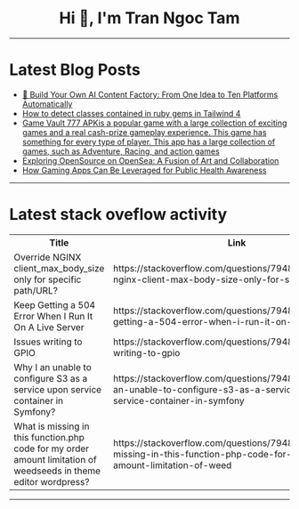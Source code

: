 <h1 align="center">Hi 👋, I'm Tran Ngoc Tam</h1>

---

# Latest Blog Posts 
<!-- BLOG-POST-LIST:START -->
- [🚀 Build Your Own AI Content Factory: From One Idea to Ten Platforms Automatically](https://dev.to/guerra2fernando/build-your-own-ai-content-factory-from-one-idea-to-ten-platforms-automatically-44al)
- [How to detect classes contained in ruby gems in Tailwind 4](https://dev.to/nejremeslnici/how-to-detect-classes-contained-in-ruby-gems-in-tailwind-4-14n6)
- [Game Vault 777 APKis a popular game with a large collection of exciting games and a real cash-prize gameplay experience. This game has something for every type of player. This app has a large collection of games, such as Adventure, Racing, and action games](https://dev.to/kime_mike_9242dba4147756e/game-vault-777-apkis-a-popular-game-with-a-large-collection-of-exciting-games-and-a-real-cash-prize-4p1j)
- [Exploring OpenSource on OpenSea: A Fusion of Art and Collaboration](https://dev.to/ahmmrizv9/exploring-opensource-on-opensea-a-fusion-of-art-and-collaboration-jo8)
- [How Gaming Apps Can Be Leveraged for Public Health Awareness](https://dev.to/bret_2c98ea2cd7607ed7415d/how-gaming-apps-can-be-leveraged-for-public-health-awareness-456l)
<!-- BLOG-POST-LIST:END -->

---

# Latest stack oveflow activity
<table>
  <tr><th>Title</th><th>Link</th></tr>
  <!-- STACKOVERFLOW:START --><tr><td>Override NGINX client_max_body_size only for specific path/URL?</td><td>https://stackoverflow.com/questions/79487667/override-nginx-client-max-body-size-only-for-specific-path-url</td></tr><tr><td>Keep Getting a 504 Error When I Run It On A Live Server</td><td>https://stackoverflow.com/questions/79487600/keep-getting-a-504-error-when-i-run-it-on-a-live-server</td></tr><tr><td>Issues writing to GPIO</td><td>https://stackoverflow.com/questions/79487598/issues-writing-to-gpio</td></tr><tr><td>Why I an unable to configure S3 as a service upon service container in Symfony?</td><td>https://stackoverflow.com/questions/79487584/why-i-an-unable-to-configure-s3-as-a-service-upon-service-container-in-symfony</td></tr><tr><td>What is missing in this function.php code for my order amount limitation of weedseeds in theme editor wordpress?</td><td>https://stackoverflow.com/questions/79487548/what-is-missing-in-this-function-php-code-for-my-order-amount-limitation-of-weed</td></tr><!-- STACKOVERFLOW:END -->
</table>

---


